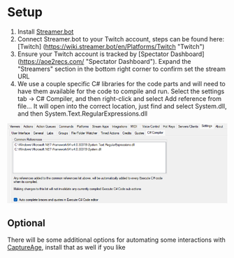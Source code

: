 # Setup

1. Install [Streamer.bot](https://streamer.bot/ "Streamer.bot")
2. Connect Streamer.bot to your Twitch account, steps can be found here: [Twitch] (https://wiki.streamer.bot/en/Platforms/Twitch "Twitch")
3. Ensure your Twitch account is tracked by [Spectator Dashboard] (https://aoe2recs.com/ "Spectator Dashboard"). Expand the "Streamers" section in the bottom right corner to confirm set the stream URL
4. We use a couple specific C# libraries for the code parts and will need to have them available for the code to compile and run.
Select the settings tab -> C# Compiler, and then right-click and select Add reference from file...
It will open into the correct location, just find and select System.dll, and then System.Text.RegularExpressions.dll
<img title="C# Compiler settings" src="../images/C sharp Compiler settings.png">

## Optional
There will be some additional options for automating some interactions with [CaptureAge](https://captureage.com/ "CaptureAge"), install that as well if you like